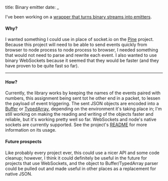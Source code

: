 title: Binary emitter
date: _

I've been working on a [wrapper that turns binary streams into emitters](https://github.com/arextar/binary_emitter).<blurb>

#### Why?
I wanted something I could use in place of socket.io on the [Pine](https://github.com/jeremyckahn/pine) project. Because this project will need to be able to send events quickly from browser to node process to node process to browser, I needed something that would not need to parse and rewrite each event. I also wanted to use binary WebSockets because it seemed that they would be faster (and they have proven to be quite fast so far).

---

#### How?
Currently, the library works by keeping the names of the events paired with numbers, this assignment being sent tot he other end in a packet, to lessen the payload of event triggering. The sent JSON objects are encoded into a [Buffer]() or [TypedArray](https://developer.mozilla.org/en-US/docs/JavaScript_typed_arrays), depending on the environment it's taking place in; I'm still working on making the reading and writing of the objects faster and reliable, but it's working pretty well so far. WebSockets and node's native sockets are currently supported. See the project's [README]() for more information on its usage.

#### Future prospects
Like probably every project ever, this could use a nicer API and some code cleanup; however, I think it could definitely be useful in the future for projects that use WebSockets, and the object to Buffer/TypedArray parser could be pulled out and made useful in other places as a replacement for native JSON.